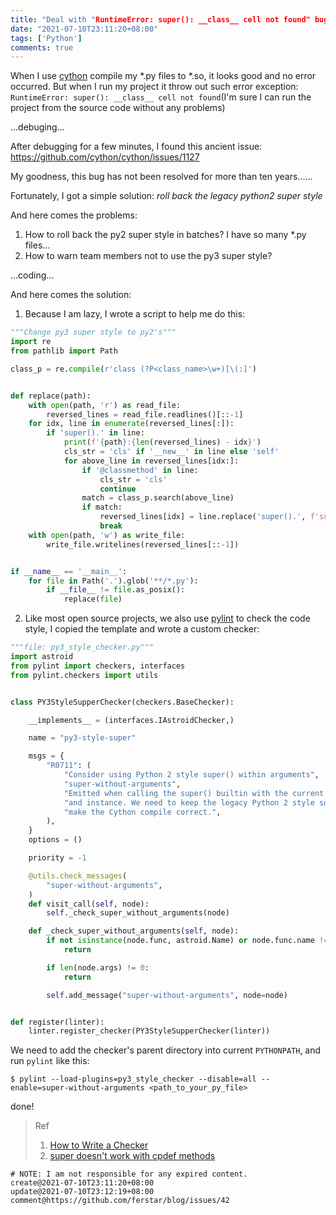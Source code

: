 ```yaml
---
title: "Deal with "RuntimeError: super(): __class__ cell not found" bugs"
date: "2021-07-10T23:11:20+08:00"
tags: ['Python']
comments: true
---
```


When I use [cython](https://github.com/cython) compile my *.py files to *.so, it looks good and no error occurred. But when I run my project it throw out such error exception: `RuntimeError: super(): __class__ cell not found`(I'm sure I can run the project from the source code without any problems)

...debuging...


After debugging for a few minutes, I found this ancient issue: https://github.com/cython/cython/issues/1127

My goodness, this bug has not been resolved for more than ten years......

Fortunately, I got a simple solution: *roll back the legacy python2 super style*

And here comes the problems:

1. How to roll back the py2 super style in batches? I have so many *.py files...
2. How to warn team members not to use the py3 super style?

...coding...

And here comes the solution:

1. Because I am lazy, I wrote a script to help me do this:

```python
"""Change py3 super style to py2's"""
import re
from pathlib import Path

class_p = re.compile(r'class (?P<class_name>\w+)[\(:]')


def replace(path):
    with open(path, 'r') as read_file:
        reversed_lines = read_file.readlines()[::-1]
    for idx, line in enumerate(reversed_lines[:]):
        if 'super().' in line:
            print(f'{path}:{len(reversed_lines) - idx}')
            cls_str = 'cls' if '__new__' in line else 'self'
            for above_line in reversed_lines[idx:]:
                if '@classmethod' in line:
                    cls_str = 'cls'
                    continue
                match = class_p.search(above_line)
                if match:
                    reversed_lines[idx] = line.replace('super().', f'super({match.group("class_name")}, {cls_str}).')
                    break
    with open(path, 'w') as write_file:
        write_file.writelines(reversed_lines[::-1])


if __name__ == '__main__':
    for file in Path('.').glob('**/*.py'):
        if __file__ != file.as_posix():
            replace(file)
```

2. Like most open source projects, we also use [pylint](http://pylint.pycqa.org/) to check the code style, I copied the template and wrote a custom checker:

```python
"""file: py3_style_checker.py"""
import astroid
from pylint import checkers, interfaces
from pylint.checkers import utils


class PY3StyleSupperChecker(checkers.BaseChecker):

    __implements__ = (interfaces.IAstroidChecker,)

    name = "py3-style-super"

    msgs = {
        "R0711": (
            "Consider using Python 2 style super() within arguments",
            "super-without-arguments",
            "Emitted when calling the super() builtin with the current class "
            "and instance. We need to keep the legacy Python 2 style super to "
            "make the Cython compile correct.",
        ),
    }
    options = ()

    priority = -1

    @utils.check_messages(
        "super-without-arguments",
    )
    def visit_call(self, node):
        self._check_super_without_arguments(node)

    def _check_super_without_arguments(self, node):
        if not isinstance(node.func, astroid.Name) or node.func.name != "super":
            return

        if len(node.args) != 0:
            return

        self.add_message("super-without-arguments", node=node)


def register(linter):
    linter.register_checker(PY3StyleSupperChecker(linter))
```

We need to add the checker's parent directory into current `PYTHONPATH`, and run `pylint` like this:

```shell
$ pylint --load-plugins=py3_style_checker --disable=all --enable=super-without-arguments <path_to_your_py_file>
```

done!

> Ref
> 1. [How to Write a Checker](http://pylint.pycqa.org/en/latest/how_tos/custom_checkers.html)
> 2. [super doesn't work with cpdef methods](https://github.com/cython/cython/issues/1127)



```
# NOTE: I am not responsible for any expired content.
create@2021-07-10T23:11:20+08:00
update@2021-07-10T23:12:19+08:00
comment@https://github.com/ferstar/blog/issues/42
```
